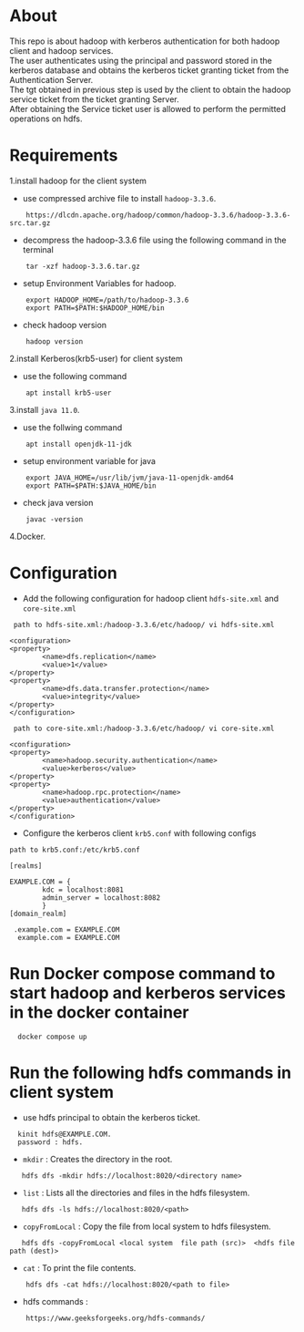 # About 


This repo is about hadoop with kerberos authentication for both hadoop client and hadoop services.\
The user authenticates using the principal and password stored in the kerberos database and obtains the kerberos ticket granting ticket from the Authentication Server.\
The tgt obtained in previous step is used by the client to obtain the hadoop service ticket from the ticket granting Server.\
After obtaining the Service ticket user is allowed to perform the permitted operations on hdfs.

# Requirements


1.install hadoop for the client system

  * use compressed archive file to install `hadoop-3.3.6`.
```
    https://dlcdn.apache.org/hadoop/common/hadoop-3.3.6/hadoop-3.3.6-src.tar.gz
```
  * decompress the hadoop-3.3.6 file using the following command in the terminal 
```   
    tar -xzf hadoop-3.3.6.tar.gz
``` 
  * setup Environment Variables for hadoop.
```
    export HADOOP_HOME=/path/to/hadoop-3.3.6
    export PATH=$PATH:$HADOOP_HOME/bin
```
  * check hadoop version
```
    hadoop version
```

2.install Kerberos(krb5-user) for client system

  * use the following command

```
    apt install krb5-user
```

3.install `java 11.0`.
  
  * use the follwing command

```
    apt install openjdk-11-jdk
```

  * setup environment variable for java

```
    export JAVA_HOME=/usr/lib/jvm/java-11-openjdk-amd64  
    export PATH=$PATH:$JAVA_HOME/bin

```
  * check java version

```
    javac -version
```

4.Docker.

# Configuration


* Add the following configuration for hadoop client `hdfs-site.xml` and `core-site.xml` 

```
 path to hdfs-site.xml:/hadoop-3.3.6/etc/hadoop/ vi hdfs-site.xml

<configuration>
<property>
        <name>dfs.replication</name>
        <value>1</value>
</property>
<property>
        <name>dfs.data.transfer.protection</name>
        <value>integrity</value>
</property>
</configuration>
```

```
 path to core-site.xml:/hadoop-3.3.6/etc/hadoop/ vi core-site.xml

<configuration>
<property>
        <name>hadoop.security.authentication</name>
        <value>kerberos</value>
</property>
<property>
        <name>hadoop.rpc.protection</name>
        <value>authentication</value>
</property>
</configuration>
```

* Configure the kerberos client `krb5.conf` with following configs

```
path to krb5.conf:/etc/krb5.conf

[realms]

EXAMPLE.COM = {
		kdc = localhost:8081
		admin_server = localhost:8082
		}
[domain_realm]

 .example.com = EXAMPLE.COM
  example.com = EXAMPLE.COM
```
# Run Docker compose command to start hadoop and kerberos services in the docker container

```
  docker compose up
```

# Run the following hdfs commands in client system

* use hdfs principal to obtain the kerberos ticket.
```
  kinit hdfs@EXAMPLE.COM.
  password : hdfs.
```
* `mkdir` : Creates the directory in the root.
```
   hdfs dfs -mkdir hdfs://localhost:8020/<directory name>
```
* `list` : Lists all the directories and files in the hdfs filesystem.
```
   hdfs dfs -ls hdfs://localhost:8020/<path>
```
* `copyFromLocal` : Copy the file from local system to hdfs filesystem.
```
   hdfs dfs -copyFromLocal <local system  file path (src)>  <hdfs file path (dest)>
```
* `cat` : To print the file contents.
```
    hdfs dfs -cat hdfs://localhost:8020/<path to file>
```
* hdfs commands :
```
    https://www.geeksforgeeks.org/hdfs-commands/
```


